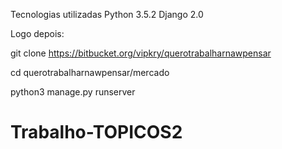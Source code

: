 Tecnologias utilizadas
Python 3.5.2
Django 2.0

Logo depois:

git clone https://bitbucket.org/vipkry/querotrabalharnawpensar

cd querotrabalharnawpensar/mercado

python3 manage.py runserver
# Trabalho-TOPICOS2
